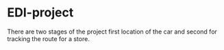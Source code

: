 # EDI-project
There are two stages of the project first location of the car and second for tracking the route for a store.
